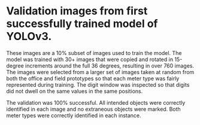 # Validation images from first successfully trained model of YOLOv3.  

These images are a 10% subset of images used to train the model.  The model was trained with 30+ images that were 
copied and rotated in 15-degree increments around the full 36 degrees, resulting in over 760 images.  The images were 
selected from a larger set of images taken at random from both the office and field prototypes so that each meter type
was fairly represented during training.  The digit window was inspected so that digits did not dwell on the same values
in the same positions.

The validation was 100% successful.  All intended objects were correctly identified in each image and no extraneous objects
were marked.  Both meter types were correctly identified in each instance.
